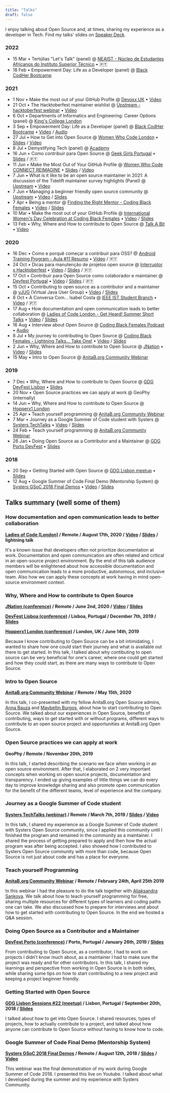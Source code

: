 ```yaml
---
title: "Talks"
draft: false
---
```


I enjoy talking about Open Source and, at times, sharing my experience as a developer in Tech. Find my talks' slides on [Speaker Deck](https://speakerdeck.com/isabelcmdcosta).

### 2022

- 15 Mar • Tertúlias "Let's Talk" (panel) @ [NEAIST - Núcleo de Estudantes Africanos do Instituto Superior Técnico](https://neaist.tecnico.ulisboa.pt/) • 🇵🇹
- 18 Feb • Empowerment Day: Life as a Developer (panel) @ [Black CodHer Bootcamp](https://blackcodher.com/)

### 2021

- 1 Nov • Make the most out of your GitHub Profile @ [Devoxx UK](https://www.devoxx.co.uk/) • [Video](https://www.youtube.com/watch?v=XuOsSPKCYMI)
- 21 Oct • The Hacktoberfest maintainer wishlist @ [Upstream - hacktoberfest webinar](https://upstream.live/webinar/hacktoberfest) • [Video](https://www.youtube.com/watch?v=_iFhXDJvZHM)
- 6 Oct • Departments of Informatics and Engineering: Career Options (panel) @ [King's College London](https://www.kcl.ac.uk/)
- 3 Sep • Empowerment Day: Life as a Developer (panel) @ [Black CodHer Bootcamp](https://blackcodher.com/) • [Video](https://www.youtube.com/watch?v=UBml1Y0_fDs) / [Audio](https://anchor.fm/codingblackfemales/episodes/Life-as-a-Developer-e184e6p)
- 27 Jul • How to Get into Open Source @ [Women Who Code London](https://www.meetup.com/Women-Who-Code-London) • [Slides](https://speakerdeck.com/isabelcmdcosta/how-to-get-into-open-source) / [Video](https://www.youtube.com/watch?v=0buL1lnqUz0)
- 8 Jul • Demystifying Tech (panel) @ [Academy](https://academy.tech/)
- 16 Jun • Como contribuir para Open Source @ [Geek Girls Portugal](http://geekgirlsportugal.pt/) •  [Slides](https://speakerdeck.com/isabelcmdcosta/como-contribuir-para-open-source-at-geekgirlsportugal) / 🇵🇹
- 11 Jun • Make the Most Out of Your GitHub Profile @ [Women Who Code CONNECT REIMAGINE](https://connectreimagine.womenwhocode.dev/) • [Slides](https://speakerdeck.com/isabelcmdcosta/make-the-most-out-of-your-github-profile-at-connect-reimagine) / [Video](https://www.youtube.com/watch?v=t5E1ustJEGU)
- 7 Jun • What is it like to be an open source maintainer in 2021: A discussion of the Tidelift maintainer survey highlights (Panel) @ [Upstream](https://upstream.live/) • [Video](https://www.youtube.com/watch?v=v7Jh-lU3s1M)
- 7 Jun • Managing a beginner friendly open source community @ [Upstream](https://upstream.live/) •  [Video](https://www.youtube.com/watch?v=l8r50jCr-Yo) / [Slides](https://speakerdeck.com/isabelcmdcosta/managing-a-beginner-friendly-open-source-community)
- 7 Apr • Being a mentor @ [Finding the Right Mentor - Coding Black Females](https://www.meetup.com/pt-BR/Coding-Black-Females/events/276994944/) • [Video](https://youtu.be/n3TwhoeZFz4?t=2155) / [Slides](https://speakerdeck.com/isabelcmdcosta/being-a-mentor)
- 10 Mar • Make the most out of your GitHub Profile @ [International Women's Day Celebration at Coding Black Females](https://www.meetup.com/Coding-Black-Females/events/276154929) • [Video](https://youtu.be/7HWUAeO8v5U?t=2381) / [Slides](https://speakerdeck.com/isabelcmdcosta/make-the-most-out-of-your-github-profile)
- 13 Feb • Why, Where and How to contribute to Open Source @ [Talk A Bit](https://talkabit.org/) • [Video](https://youtu.be/AYt4iW1dkDU?t=572)


### 2020

- 16 Dec • Como e porquê começar a contribuir para OSS? @ [Android Training Program - Aula #11 Resumo](https://events.withgoogle.com/atp2020/) • [Video](https://youtu.be/B_wAaBURt6w?t=5581) / 🇵🇹
- 24 Oct • Dicas para manutenção de projetos open source @ [Interruptor x Hacktoberfest](https://interruptor.pt/artigos/interruptor-x-hacktoberfest) • [Video](https://youtu.be/MQoZTcUsnlw?t=7413) / [Slides](https://speakerdeck.com/isabelcmdcosta/dicas-para-manutencao-de-projetos-open-source) / 🇵🇹
- 17 Oct • Contribuir para Open Source como colaborador e maintainer @ [Devfest Portugal](https://devfest.gdgportugal.xyz/) • [Video](https://youtu.be/-EFVDjDdeXw?t=6766) / [Slides](https://speakerdeck.com/isabelcmdcosta/contribuir-para-open-source-como-colaborador-e-maintainer) / 🇵🇹
- 15 Oct • Contributing to open source as a contributor and a maintainer @ [vJUG](https://www.virtualjug.com) (Virtual Java User Group) • [Video](https://www.youtube.com/watch?v=FTL7kahHHBk) / [Slides](https://speakerdeck.com/isabelcmdcosta/contributing-to-open-source-as-a-contributor-and-maintainer)
- 8 Oct • À Conversa Com... Isabel Costa @ [IEEE IST Student Branch](https://www.facebook.com/ieeeist/) • [Video](https://www.facebook.com/212991678724583/videos/367308757723629/?__so__=channel_tab&__rv__=all_videos_card) / 🇵🇹
- 17 Aug • How documentation and open communication leads to better collaboration @ [Ladies of Code London - Get Heard! Summer Short Talks](https://www.meetup.com/Ladies-of-Code-UK/events/272472641/) • [Video](https://youtu.be/KGG3PXYwKIE?t=1491) / [Slides](https://speakerdeck.com/isabelcmdcosta/how-documentation-and-open-communication-leads-to-better-collaboration)
- 16 Aug • Interview about Open Source @ [Coding Black Females Podcast](https://codingblackfemales.com/podcast) • [Audio](https://anchor.fm/codingblackfemales/episodes/Isabel-Costa---Contributing-to-Open-Source-eiavh6)
- 8 Jul • My journey to contributing to Open Source @ [Coding Black Females - Lightning Talks... Take One!](https://www.meetup.com/Coding-Black-Females/events/270991852/) • [Video](https://youtu.be/Wk5DqvY6Eww?t=4540) / [Slides](https://speakerdeck.com/isabelcmdcosta/my-journey-to-contribute-to-open-source)
- 2 Jun • Why, Where and How to contribute to Open Source @ [JNation](https://2020.jnation.pt/) • [Video](https://youtu.be/-37he61LlDo?t=31704) / [Slides](https://speakerdeck.com/isabelcmdcosta/why-where-and-how-to-contribute-to-open-source-at-jnation)
- 15 May • Intro to Open Source @ [AnitaB.org Community Webinar](https://community.anitab.org/event/intro-to-open-source/)


### 2019

- 7 Dec • Why, Where and How to contribute to Open Source @ [GDG DevFest Lisbon](https://devfest.gdglisbon.xyz/) • [Slides](https://speakerdeck.com/isabelcmdcosta/why-where-and-how-to-contribute-to-open-source)
- 20 Nov • Open Source practices we can apply at work @ GeoPhy (internally)
- 14 Jun • Why, Where and How to contribute to Open Source @ [Hopperx1 London](https://community.anitab.org/event/hopperx1-london/)
- 25 Apr • Teach yourself programming @ [AnitaB.org Community Webinar](https://community.anitab.org/event/anitab-org-community-webinar-teach-yourself-programming/)
- 7 Mar • Journey as a Google Summer of Code student with Systers @ [Systers TechTalks](http://www.cvent.com/events/systers-techtalks-journey-as-a-google-summer-of-code-student/event-summary-87be2bd07b694fc6ac41a63045b297b6.aspx) • [Video](https://www.youtube.com/watch?v=eL_dy64I13E) / [Slides](https://speakerdeck.com/isabelcmdcosta/journey-as-a-google-summer-of-code-student-with-systers)
- 24 Feb • Teach yourself programming @ [AnitaB.org Community Webinar](https://community.anitab.org/event/anitab-org-community-webinar-teach-yourself-programming/)
- 26 Jan • Doing Open Source as a Contributor and a Maintainer @ [GDG Porto DevFest](https://devfest.gdgporto.xyz/) • [Slides](https://speakerdeck.com/isabelcmdcosta/doing-open-source-as-a-contributor-and-maintainer)

### 2018

- 20 Sep • Getting Started with Open Source @ [GDG Lisbon meetup](https://www.meetup.com/gdglisbon/events/254345727/) • [Slides](https://speakerdeck.com/isabelcmdcosta/getting-started-with-open-source)
- 12 Aug • Google Summer of Code Final Demo (Mentorship System) @ [Systers GSoC 2018 Final Demos](https://www.youtube.com/playlist?list=PLhVJyXjT75i_T-F70O0DGfz_Fu9aBpnI6) • [Video](https://www.youtube.com/watch?v=xRZrdR47R-w) / [Slides](https://speakerdeck.com/isabelcmdcosta/mentorship-system-gsoc-2018)

## Talks summary (well some of them)

### How documentation and open communication leads to better collaboration

**[Ladies of Code (London)](https://www.meetup.com/Ladies-of-Code-UK/) / Remote / August 17th, 2020 / [Video](https://youtu.be/KGG3PXYwKIE?t=1491) / [Slides](https://speakerdeck.com/isabelcmdcosta/how-documentation-and-open-communication-leads-to-better-collaboration) / lightning talk**

It's a known issue that developers often not prioritize documentation at work. Documentation and open communication are often related and critical in an open-source project environment. By the end of this talk audience members will be enlightened about how accessible documentation and open communication leads to a more productive, autonomous, and inclusive team. Also how we can apply these concepts at work having in mind open-source environment context.

### Why, Where and How to contribute to Open Source 

**[JNation (conference)](https://2020.jnation.pt/) / Remote / June 2nd, 2020 / [Video](https://youtu.be/-37he61LlDo?t=31704) / [Slides](https://speakerdeck.com/isabelcmdcosta/why-where-and-how-to-contribute-to-open-source-at-jnation)**

**[DevFest Lisboa (conference)](https://devfest.gdglisbon.xyz/) / Lisboa, Portugal / December 7th, 2019 / [Slides](https://speakerdeck.com/isabelcmdcosta/why-where-and-how-to-contribute-to-open-source)**

**[Hopperx1 London (conference)](https://community.anitab.org/event/hopperx1-london/) / London, UK / June 14th, 2019**

Because I know contributing to Open Source can be a bit intimidating, I wanted to share how one could start their journey and what is available out there to get started. In this talk, I talked about why contibuting to open source can be very beneficial for one's career, where one could get started and how they could start, as there are many ways to contribute to Open Source.

### Intro to Open Source
**[AnitaB.org Community Webinar](https://community.anitab.org/event/intro-to-open-source/) / Remote / May 15th, 2020**

In this talk, I co-presented with my fellow AnitaB.org Open Source admins, [Anna Bauza](https://www.linkedin.com/in/anna-bauza/) and [Maybellin Burgos](https://www.linkedin.com/in/maysburgos/), about how to start contributing to Open Source. We talked about our experiences in Open Source, benefits of contributing, ways to get started with or without programs, different ways to contribute to an open source project and opportunities at AnitaB.org Open Source.

### Open Source practices we can apply at work 
**GeoPhy / Remote / November 20th, 2019**

In this talk, I started describing the scenario we face when working in an open source environment. After that, I  elaborated on 2 very important concepts when working on open source projects, documentation and transparency. I ended up giving examples of little things we can do every day to improve knowledge sharing and also promote open communication for the benefit of the different teams, level of experience and the company.

### Journey as a Google Summer of Code student 
**[Systers TechTalks (webinar)](http://www.cvent.com/events/systers-techtalks-journey-as-a-google-summer-of-code-student/event-summary-87be2bd07b694fc6ac41a63045b297b6.aspx) / Remote / March 7th, 2019 / [Slides](https://speakerdeck.com/isabelcmdcosta/journey-as-a-google-summer-of-code-student-with-systers) / [Video](https://www.youtube.com/watch?v=eL_dy64I13E)**

In this talk, I shared my experience as a Google Summer of Code student with Systers Open Source community, since I applied this community until I finished the program and remained in the community as a maintainer. I shared the process of getting prepared to apply and then how the actual program was after being accepted. I also showed how I contributed to Systers Open Source community with more than code, because Open Source is not just about code and has a place for everyone.

### Teach yourself Programming
**[AnitaB.org Community Webinar](https://community.anitab.org/event/anitab-org-community-webinar-teach-yourself-programming/) / Remote / February 24th, April 25th 2019**

In this webinar I had the pleasure to do the talk together with [Aliaksandra Sankova](https://www.linkedin.com/in/alsank). We talk about how to teach yourself programming for free, sharing multiple resources for different types of learners and coding paths one can take. We also discussed how to prepare for interviews and about how to get started with contributing to Open Source. In the end we hosted a Q&A session.

### Doing Open Source as a Contributor and a Maintainer
**[DevFest Porto (conference)](http://devfest.gdgporto.xyz) / Porto, Portugal / January 26th, 2019 / [Slides](https://speakerdeck.com/isabelcmdcosta/doing-open-source-as-a-contributor-and-maintainer)**

From contributing to Open Source, as a contributor, I had to work on projects I didn’t know much about, as a maintainer I had to make sure the project was ready and for other contributors. In this talk, I shared my learnings and perspective from working in Open Source is in both sides, while sharing some tips on how to start contributing to a new project and keeping a project beginner friendly.

### Getting Started with Open Source
**[GDG Lisbon Sessions #22 (meetup)](https://www.meetup.com/pt-BR/gdglisbon/events/254345727/) / Lisbon, Portugal / September 20th, 2018 / [Slides](https://speakerdeck.com/isabelcmdcosta/getting-started-with-open-source)**

I talked about how to get into Open Source. I shared resources, types of projects, how to actually contribute to a project, and talked about how anyone can contribute to Open Source without having to know how to code.

### Google Summer of Code Final Demo (Mentorship System)
**[Systers GSoC 2018 Final Demos](https://www.youtube.com/playlist?list=PLhVJyXjT75i_T-F70O0DGfz_Fu9aBpnI6) / Remote / August 12th, 2018 / [Slides](https://speakerdeck.com/isabelcmdcosta/mentorship-system-gsoc-2018) / [Video](https://www.youtube.com/watch?v=xRZrdR47R-w)**

This webinar was the final demonstration of my work during Google Summer of Code 2018. I presented this live on Youtube. I talked about what I developed during the summer and my experience with Systers Community.
